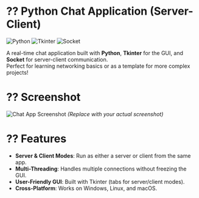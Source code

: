 # ?? Python Chat Application (Server-Client)

![Python](https://img.shields.io/badge/Python-3.8%2B-blue)
![Tkinter](https://img.shields.io/badge/GUI-Tkinter-green)
![Socket](https://img.shields.io/badge/Network-Socket-orange)

A real-time chat application built with **Python**, **Tkinter** for the GUI, and **Socket** for server-client communication.  
Perfect for learning networking basics or as a template for more complex projects!

# ?? Screenshot
![Chat App Screenshot]([images/screenshot.png](https://ibb.co/271zFhLK)) *(Replace with your actual screenshot)*

# ?? Features
- **Server & Client Modes**: Run as either a server or client from the same app.
- **Multi-Threading**: Handles multiple connections without freezing the GUI.
- **User-Friendly GUI**: Built with Tkinter (tabs for server/client modes).
- **Cross-Platform**: Works on Windows, Linux, and macOS.
